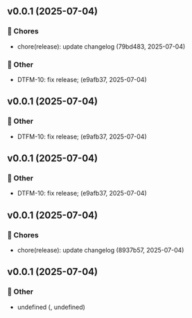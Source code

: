 
## v0.0.1 (2025-07-04)

### 🔧 Chores
- chore(release): update changelog (79bd483, 2025-07-04)

### 🔹 Other
- DTFM-10: fix release; (e9afb37, 2025-07-04)


## v0.0.1 (2025-07-04)

### 🔹 Other
- DTFM-10: fix release; (e9afb37, 2025-07-04)


## v0.0.1 (2025-07-04)

### 🔹 Other
- DTFM-10: fix release; (e9afb37, 2025-07-04)


## v0.0.1 (2025-07-04)

### 🔧 Chores
- chore(release): update changelog (8937b57, 2025-07-04)


## v0.0.1 (2025-07-04)

### 🔹 Other
- undefined (, undefined)

